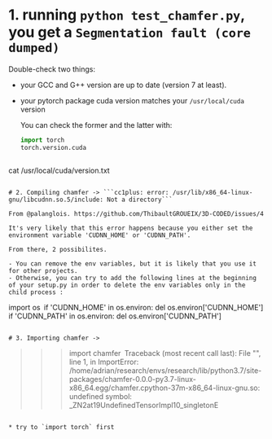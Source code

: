 # 1. running ```python test_chamfer.py```, you get a ```Segmentation fault (core dumped)```

Double-check two things:

* your GCC and G++ version are up to date (version 7 at least).

* your pytorch package cuda version matches your ```/usr/local/cuda``` version

  You can check the former and the latter with:

  ```python
  import torch
  torch.version.cuda
  ```

  ```
cat /usr/local/cuda/version.txt
  ```

 # 2. Compiling chamfer -> ```cc1plus: error: /usr/lib/x86_64-linux-gnu/libcudnn.so.5/include: Not a directory```

From @palanglois. https://github.com/ThibaultGROUEIX/3D-CODED/issues/4

It's very likely that this error happens because you either set the environment variable 'CUDNN_HOME' or 'CUDNN_PATH'.

From there, 2 possibilites.

- You can remove the env variables, but it is likely that you use it for other projects.
- Otherwise, you can try to add the following lines at the beginning of your setup.py in order to delete the env variables only in the child process :

```
import os`
`if 'CUDNN_HOME' in os.environ: del os.environ['CUDNN_HOME']`
`if 'CUDNN_PATH' in os.environ: del os.environ['CUDNN_PATH']
```

# 3. Importing chamfer ->  

```
>>> import chamfer`
`Traceback (most recent call last): File "<stdin>", line 1, in <module> ImportError: /home/adrian/research/envs/research/lib/python3.7/site-packages/chamfer-0.0.0-py3.7-linux-x86_64.egg/chamfer.cpython-37m-x86_64-linux-gnu.so: undefined symbol: _ZN2at19UndefinedTensorImpl10_singletonE
```

* try to `import torch` first